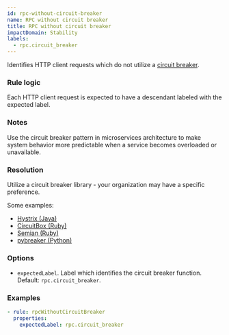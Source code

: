 ```yaml
---
id: rpc-without-circuit-breaker
name: RPC without circuit breaker
title: RPC without circuit breaker
impactDomain: Stability
labels:
  - rpc.circuit_breaker
---
```


Identifies HTTP client requests which do not utilize a
[circuit breaker](https://martinfowler.com/bliki/CircuitBreaker.html).

### Rule logic

Each HTTP client request is expected to have a descendant labeled with the expected label.

### Notes

Use the circuit breaker pattern in microservices architecture to make system behavior more
predictable when a service becomes overloaded or unavailable.

### Resolution

Utilize a circuit breaker library - your organization may have a specific preference.

Some examples:

- [Hystrix (Java)](https://github.com/Netflix/Hystrix/wiki/How-it-Works#CircuitBreaker)
- [CircuitBox (Ruby)](https://github.com/yammer/circuitbox)
- [Semian (Ruby)](https://github.com/Shopify/semian#circuit-breaker)
- [pybreaker (Python)](https://github.com/danielfm/pybreaker)

### Options

- `expectedLabel`. Label which identifies the circuit breaker function. Default:
  `rpc.circuit_breaker`.

### Examples

```yaml
- rule: rpcWithoutCircuitBreaker
  properties:
    expectedLabel: rpc.circuit_breaker
```
